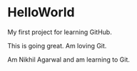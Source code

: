# HelloWorld
My first project for learning GitHub.

This is going great.
Am loving Git.

Am Nikhil Agarwal and am learning to Git.
